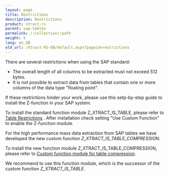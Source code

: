 ```yaml
---
layout: page
title: Restrictions
description: Restrictions
product: xtract-rs
parent: sap-tables
permalink: /:collection/:path
weight: 5
lang: en_GB
old_url: /Xtract-RS-EN/default.aspx?pageid=restrictions
---
```


There are several restrictions when using the SAP standard: 

- The overall length of all columns to be extracted must not exceed 512 bytes.
- It is not possible to extract data from tables that contain one or more columns of the data type "floating point".

If these restrictions hinder your work, please use this setp-by-step guide to install the Z-function in your SAP system.

To install the standard function module Z_XTRACT_IS_TABLE, please refer to [Table Restrictions]() . 
After installation check setting "Use Custom Function" to enable the Z-function module. 

For the high performance mass data extraction from SAP tables we have developed the new custom function *Z_XTRACT_IS_TABLE_COMPRESSION*.

To install the new function module Z_XTRACT_IS_TABLE_COMPRESSION, please refer to [Custom function module for table compression](sap-customizing/custom-function-module-for-table-compression). 

We recommend to use this function module, which is the successor of the custom function *Z_XTRACT_IS_TABLE*.